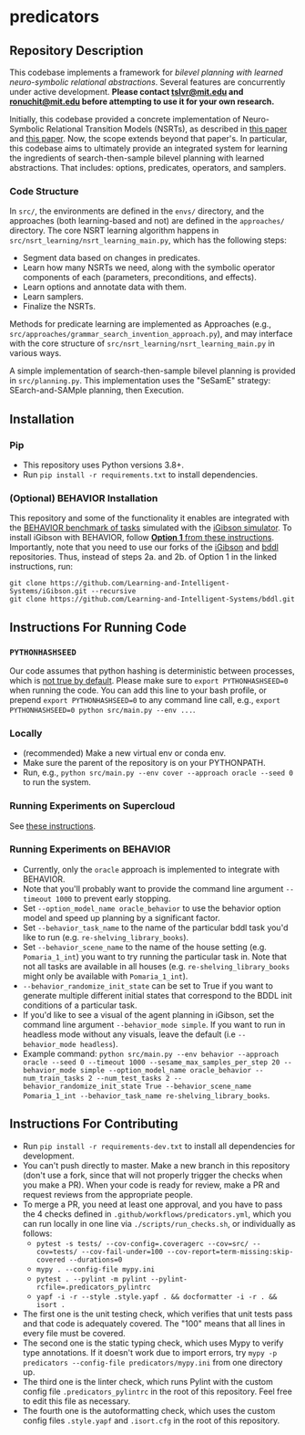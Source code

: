 # predicators

## Repository Description

This codebase implements a framework for *bilevel planning with learned neuro-symbolic relational abstractions*. Several features are concurrently under active development. **Please contact <tslvr@mit.edu> and <ronuchit@mit.edu> before attempting to use it for your own research.**

Initially, this codebase provided a concrete implementation of Neuro-Symbolic Relational Transition Models (NSRTs), as described in [this paper](https://arxiv.org/abs/2203.09634) and [this paper](https://arxiv.org/abs/2105.14074). Now, the scope extends beyond that paper's. In particular, this codebase aims to ultimately provide an integrated system for learning the ingredients of search-then-sample bilevel planning with learned abstractions. That includes: options, predicates, operators, and samplers.

### Code Structure

In `src/`, the environments are defined in the `envs/` directory, and the approaches (both learning-based and not) are defined in the `approaches/` directory. The core NSRT learning algorithm happens in `src/nsrt_learning/nsrt_learning_main.py`, which has the following steps:
* Segment data based on changes in predicates.
* Learn how many NSRTs we need, along with the symbolic operator components of each (parameters, preconditions, and effects).
* Learn options and annotate data with them.
* Learn samplers.
* Finalize the NSRTs.

Methods for predicate learning are implemented as Approaches (e.g., `src/approaches/grammar_search_invention_approach.py`), and may interface with the core structure of `src/nsrt_learning/nsrt_learning_main.py` in various ways.

A simple implementation of search-then-sample bilevel planning is provided in `src/planning.py`. This implementation uses the "SeSamE" strategy: SEarch-and-SAMple planning, then Execution.

## Installation
### Pip
* This repository uses Python versions 3.8+.
* Run `pip install -r requirements.txt` to install dependencies.

### (Optional) BEHAVIOR Installation
This repository and some of the functionality it enables are integrated with the [BEHAVIOR benchmark of tasks](https://behavior.stanford.edu/benchmark-guide) simulated with the [iGibson simulator](https://github.com/StanfordVL/iGibson). To install iGibson with BEHAVIOR, follow [**Option 1** from these instructions](https://stanfordvl.github.io/behavior/installation.html). Importantly, note that you need to use our forks of the [iGibson](https://github.com/Learning-and-Intelligent-Systems/iGibson) and [bddl](https://github.com/Learning-and-Intelligent-Systems/bddl) repositories. Thus, instead of steps 2a. and 2b. of Option 1 in the linked instructions, run:
```
git clone https://github.com/Learning-and-Intelligent-Systems/iGibson.git --recursive
git clone https://github.com/Learning-and-Intelligent-Systems/bddl.git
```

## Instructions For Running Code

### `PYTHONHASHSEED`
Our code assumes that python hashing is deterministic between processes, which is [not true by default](https://stackoverflow.com/questions/30585108/disable-hash-randomization-from-within-python-program).
Please make sure to `export PYTHONHASHSEED=0` when running the code. You can add this line to your bash profile, or prepend `export PYTHONHASHSEED=0` to any command line call, e.g., `export PYTHONHASHSEED=0 python src/main.py --env ...`.

### Locally
* (recommended) Make a new virtual env or conda env.
* Make sure the parent of the repository is on your PYTHONPATH.
* Run, e.g., `python src/main.py --env cover --approach oracle --seed 0` to run the system.

### Running Experiments on Supercloud
See [these instructions](supercloud.md).

### Running Experiments on BEHAVIOR
* Currently, only the `oracle` approach is implemented to integrate with BEHAVIOR.
* Note that you'll probably want to provide the command line argument `--timeout 1000` to prevent early stopping.
* Set `--option_model_name oracle_behavior` to use the behavior option model and speed up planning by a significant factor.
* Set `--behavior_task_name` to the name of the particular bddl task you'd like to run (e.g. `re-shelving_library_books`).
* Set `--behavior_scene_name` to the name of the house setting (e.g. `Pomaria_1_int`) you want to try running the particular task in. Note that not all tasks are available in all houses (e.g. `re-shelving_library_books` might only be available with `Pomaria_1_int`).
* `--behavior_randomize_init_state` can be set to True if you want to generate multiple different initial states that correspond to the BDDL init conditions of a particular task.
* If you'd like to see a visual of the agent planning in iGibson, set the command line argument `--behavior_mode simple`. If you want to run in headless mode without any visuals, leave the default (i.e `--behavior_mode headless`).
* Example command: `python src/main.py --env behavior --approach oracle --seed 0 --timeout 1000 --sesame_max_samples_per_step 20 --behavior_mode simple --option_model_name oracle_behavior --num_train_tasks 2 --num_test_tasks 2 --behavior_randomize_init_state True --behavior_scene_name Pomaria_1_int --behavior_task_name re-shelving_library_books`.

## Instructions For Contributing
* Run `pip install -r requirements-dev.txt` to install all dependencies for development.
* You can't push directly to master. Make a new branch in this repository (don't use a fork, since that will not properly trigger the checks when you make a PR). When your code is ready for review, make a PR and request reviews from the appropriate people.
* To merge a PR, you need at least one approval, and you have to pass the 4 checks defined in `.github/workflows/predicators.yml`, which you can run locally in one line via `./scripts/run_checks.sh`, or individually as follows:
    * `pytest -s tests/ --cov-config=.coveragerc --cov=src/ --cov=tests/ --cov-fail-under=100 --cov-report=term-missing:skip-covered --durations=0`
    * `mypy . --config-file mypy.ini`
    * `pytest . --pylint -m pylint --pylint-rcfile=.predicators_pylintrc`
    * `yapf -i -r --style .style.yapf . && docformatter -i -r . && isort .`
* The first one is the unit testing check, which verifies that unit tests pass and that code is adequately covered. The "100" means that all lines in every file must be covered.
* The second one is the static typing check, which uses Mypy to verify type annotations. If it doesn't work due to import errors, try `mypy -p predicators --config-file predicators/mypy.ini` from one directory up.
* The third one is the linter check, which runs Pylint with the custom config file `.predicators_pylintrc` in the root of this repository. Feel free to edit this file as necessary.
* The fourth one is the autoformatting check, which uses the custom config files `.style.yapf` and `.isort.cfg` in the root of this repository.
